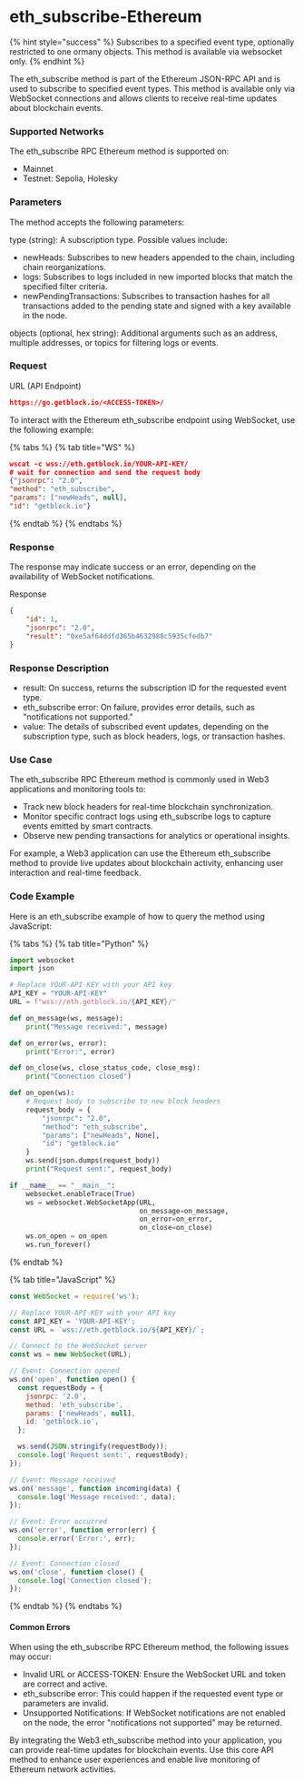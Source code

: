 # eth\_subscribe-Ethereum

{% hint style="success" %}
Subscribes to a specified event type, optionally restricted to one ormany objects. This method is available via websocket only.
{% endhint %}

The eth\_subscribe method is part of the Ethereum JSON-RPC API and is used to subscribe to specified event types. This method is available only via WebSocket connections and allows clients to receive real-time updates about blockchain events.

### Supported Networks

The eth\_subscribe RPC Ethereum method is supported on:

* Mainnet
* Testnet: Sepolia, Holesky

### Parameters

The method accepts the following parameters:

type (string): A subscription type. Possible values include:

* newHeads: Subscribes to new headers appended to the chain, including chain reorganizations.
* logs: Subscribes to logs included in new imported blocks that match the specified filter criteria.
* newPendingTransactions: Subscribes to transaction hashes for all transactions added to the pending state and signed with a key available in the node.

objects (optional, hex string): Additional arguments such as an address, multiple addresses, or topics for filtering logs or events.

### Request&#x20;

URL (API Endpoint)

```json
https://go.getblock.io/<ACCESS-TOKEN>/
```

To interact with the Ethereum eth\_subscribe endpoint using WebSocket, use the following example:

{% tabs %}
{% tab title="WS" %}
```json
wscat -c wss://eth.getblock.io/YOUR-API-KEY/ 
# wait for connection and send the request body 
{"jsonrpc": "2.0",
"method": "eth_subscribe",
"params": ["newHeads", null],
"id": "getblock.io"}
```
{% endtab %}
{% endtabs %}

### Response&#x20;

The response may indicate success or an error, depending on the availability of WebSocket notifications.

Response&#x20;

```json
{
    "id": 1,
    "jsonrpc": "2.0",
    "result": "0xe5af64ddfd365b4632988c5935cfedb7"
}
```

### Response Description

* result: On success, returns the subscription ID for the requested event type.
* eth\_subscribe error: On failure, provides error details, such as "notifications not supported."
* value: The details of subscribed event updates, depending on the subscription type, such as block headers, logs, or transaction hashes.

### Use Case

The eth\_subscribe RPC Ethereum method is commonly used in Web3 applications and monitoring tools to:

* Track new block headers for real-time blockchain synchronization.
* Monitor specific contract logs using eth\_subscribe logs to capture events emitted by smart contracts.
* Observe new pending transactions for analytics or operational insights.

For example, a Web3 application can use the Ethereum eth\_subscribe method to provide live updates about blockchain activity, enhancing user interaction and real-time feedback.

### Code Example

Here is an eth\_subscribe example of how to query the method using JavaScript:

{% tabs %}
{% tab title="Python" %}
```python
import websocket
import json

# Replace YOUR-API-KEY with your API key
API_KEY = "YOUR-API-KEY"
URL = f"wss://eth.getblock.io/{API_KEY}/"

def on_message(ws, message):
    print("Message received:", message)

def on_error(ws, error):
    print("Error:", error)

def on_close(ws, close_status_code, close_msg):
    print("Connection closed")

def on_open(ws):
    # Request body to subscribe to new block headers
    request_body = {
        "jsonrpc": "2.0",
        "method": "eth_subscribe",
        "params": ["newHeads", None],
        "id": "getblock.io"
    }
    ws.send(json.dumps(request_body))
    print("Request sent:", request_body)

if __name__ == "__main__":
    websocket.enableTrace(True)
    ws = websocket.WebSocketApp(URL, 
                                on_message=on_message, 
                                on_error=on_error, 
                                on_close=on_close)
    ws.on_open = on_open
    ws.run_forever()
```
{% endtab %}

{% tab title="JavaScript" %}
```javascript
const WebSocket = require('ws');

// Replace YOUR-API-KEY with your API key
const API_KEY = 'YOUR-API-KEY';
const URL = `wss://eth.getblock.io/${API_KEY}/`;

// Connect to the WebSocket server
const ws = new WebSocket(URL);

// Event: Connection opened
ws.on('open', function open() {
  const requestBody = {
    jsonrpc: '2.0',
    method: 'eth_subscribe',
    params: ['newHeads', null],
    id: 'getblock.io',
  };

  ws.send(JSON.stringify(requestBody));
  console.log('Request sent:', requestBody);
});

// Event: Message received
ws.on('message', function incoming(data) {
  console.log('Message received:', data);
});

// Event: Error occurred
ws.on('error', function error(err) {
  console.error('Error:', err);
});

// Event: Connection closed
ws.on('close', function close() {
  console.log('Connection closed');
});
```
{% endtab %}
{% endtabs %}

#### Common Errors

When using the eth\_subscribe RPC Ethereum method, the following issues may occur:

* Invalid URL or ACCESS-TOKEN: Ensure the WebSocket URL and token are correct and active.
* eth\_subscribe error: This could happen if the requested event type or parameters are invalid.
* Unsupported Notifications: If WebSocket notifications are not enabled on the node, the error "notifications not supported" may be returned.

By integrating the Web3 eth\_subscribe method into your application, you can provide real-time updates for blockchain events. Use this core API method to enhance user experiences and enable live monitoring of Ethereum network activities.

